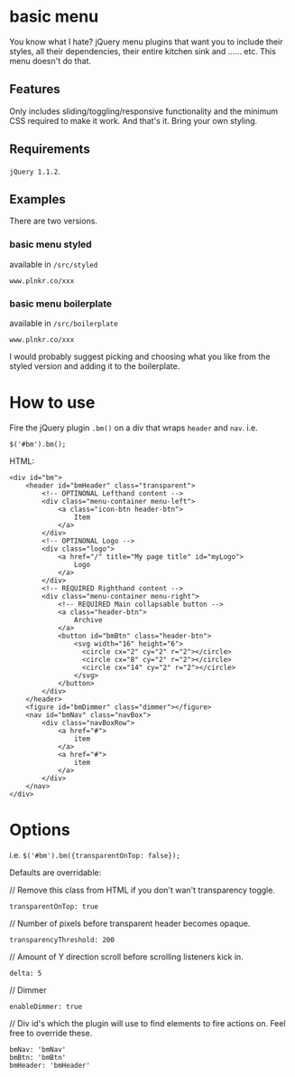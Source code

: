 # basic menu
You know what I hate? jQuery menu plugins that want you to include their styles, all their dependencies, their entire kitchen sink and ...... etc. This menu doesn't do that. 

## Features

Only includes sliding/toggling/responsive functionality and the minimum CSS required to make it work. And that's it. Bring your own styling.

## Requirements

```jQuery 1.1.2```.

## Examples

There are two versions.

### basic menu styled

available in ```/src/styled```

```
www.plnkr.co/xxx
```

### basic menu boilerplate

available in ```/src/boilerplate```

```
www.plnkr.co/xxx
```

I would probably suggest picking and choosing what you like from the styled version and adding it to the boilerplate.


# How to use

Fire the jQuery plugin ```.bm()``` on a div that wraps ```header``` and ```nav```. i.e.

```
$('#bm').bm();
```

HTML: 


````
<div id="bm">
	<header id="bmHeader" class="transparent">
		<!-- OPTINONAL Lefthand content -->
		<div class="menu-container menu-left">
			<a class="icon-btn header-btn">
				Item
			</a>
		</div>
		<!-- OPTINONAL Logo -->
		<div class="logo">
			<a href="/" title="My page title" id="myLogo">
				Logo
			</a>
		</div>
		<!-- REQUIRED Righthand content -->
		<div class="menu-container menu-right">
			<!-- REQUIRED Main collapsable button -->
			<a class="header-btn">
				Archive
			</a>
			<button id="bmBtn" class="header-btn">
				<svg width="16" height="6">
				  <circle cx="2" cy="2" r="2"></circle>
				  <circle cx="8" cy="2" r="2"></circle>
				  <circle cx="14" cy="2" r="2"></circle>
				</svg>
			</button>
		</div>
	</header>
	<figure id="bmDimmer" class="dimmer"></figure>
	<nav id="bmNav" class="navBox">
		<div class="navBoxRow">
			<a href="#">
				item
			</a>
			<a href="#">
				item
			</a>
		</div>
	</nav>
</div>
````

# Options

i.e. ```$('#bm').bm({transparentOnTop: false});```

Defaults are overridable:


// Remove this class from HTML if you don't wan't transparency toggle.
````
transparentOnTop: true
````

// Number of pixels before transparent header becomes opaque.
````
transparencyThreshold: 200
````

// Amount of Y direction scroll before scrolling listeners kick in.  
````
delta: 5
````

// Dimmer
````
enableDimmer: true
````

// Div id's which the plugin will use to find elements to fire actions on. Feel free to override these.
````
bmNav: 'bmNav'
bmBtn: 'bmBtn'
bmHeader: 'bmHeader'
````